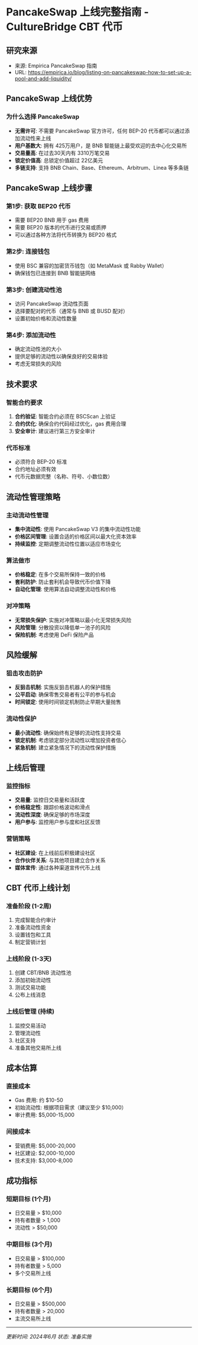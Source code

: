 # PancakeSwap 上线完整指南 - CultureBridge CBT 代币

## 研究来源
- 来源: Empirica PancakeSwap 指南
- URL: https://empirica.io/blog/listing-on-pancakeswap-how-to-set-up-a-pool-and-add-liquidity/

## PancakeSwap 上线优势

### 为什么选择 PancakeSwap
- **无需许可**: 不需要 PancakeSwap 官方许可，任何 BEP-20 代币都可以通过添加流动性来上线
- **用户基数大**: 拥有 425万用户，是 BNB 智能链上最受欢迎的去中心化交易所
- **交易量高**: 在过去30天内有 3310万笔交易
- **锁定价值高**: 总锁定价值超过 22亿美元
- **多链支持**: 支持 BNB Chain、Base、Ethereum、Arbitrum、Linea 等多条链

## PancakeSwap 上线步骤

### 第1步: 获取 BEP20 代币
- 需要 BEP20 BNB 用于 gas 费用
- 需要 BEP20 版本的代币进行交易或质押
- 可以通过各种方法将代币转换为 BEP20 格式

### 第2步: 连接钱包
- 使用 BSC 兼容的加密货币钱包（如 MetaMask 或 Rabby Wallet）
- 确保钱包已连接到 BNB 智能链网络

### 第3步: 创建流动性池
- 访问 PancakeSwap 流动性页面
- 选择要配对的代币（通常与 BNB 或 BUSD 配对）
- 设置初始价格和流动性数量

### 第4步: 添加流动性
- 确定流动性池的大小
- 提供足够的流动性以确保良好的交易体验
- 考虑无常损失的风险

## 技术要求

### 智能合约要求
1. **合约验证**: 智能合约必须在 BSCScan 上验证
2. **合约优化**: 确保合约代码经过优化，gas 费用合理
3. **安全审计**: 建议进行第三方安全审计

### 代币标准
- 必须符合 BEP-20 标准
- 合约地址必须有效
- 代币元数据完整（名称、符号、小数位数）

## 流动性管理策略

### 主动流动性管理
- **集中流动性**: 使用 PancakeSwap V3 的集中流动性功能
- **价格区间管理**: 设置合适的价格区间以最大化资本效率
- **持续监控**: 定期调整流动性位置以适应市场变化

### 算法做市
- **价格稳定**: 在多个交易所保持一致的价格
- **套利防护**: 防止套利机会导致代币价值下降
- **自动化管理**: 使用算法自动调整流动性和价格

### 对冲策略
- **无常损失保护**: 实施对冲策略以最小化无常损失风险
- **风险管理**: 分散投资以降低单一池子的风险
- **保险机制**: 考虑使用 DeFi 保险产品

## 风险缓解

### 狙击攻击防护
- **反狙击机制**: 实施反狙击机器人的保护措施
- **公平启动**: 确保零售交易者有公平的参与机会
- **时间锁定**: 使用时间锁定机制防止早期大量抛售

### 流动性保护
- **最小流动性**: 确保始终有足够的流动性支持交易
- **锁定机制**: 考虑锁定部分流动性以增加投资者信心
- **紧急机制**: 建立紧急情况下的流动性保护措施

## 上线后管理

### 监控指标
- **交易量**: 监控日交易量和活跃度
- **价格稳定性**: 跟踪价格波动和滑点
- **流动性深度**: 确保足够的市场深度
- **用户参与**: 监控用户参与度和社区反馈

### 营销策略
- **社区建设**: 在上线前后积极建设社区
- **合作伙伴关系**: 与其他项目建立合作关系
- **媒体宣传**: 通过各种渠道宣传代币上线

## CBT 代币上线计划

### 准备阶段 (1-2周)
1. 完成智能合约审计
2. 准备流动性资金
3. 设置钱包和工具
4. 制定营销计划

### 上线阶段 (1-3天)
1. 创建 CBT/BNB 流动性池
2. 添加初始流动性
3. 测试交易功能
4. 公布上线消息

### 上线后管理 (持续)
1. 监控交易活动
2. 管理流动性
3. 社区支持
4. 准备其他交易所上线

## 成本估算

### 直接成本
- Gas 费用: 约 $10-50
- 初始流动性: 根据项目需求（建议至少 $10,000）
- 审计费用: $5,000-15,000

### 间接成本
- 营销费用: $5,000-20,000
- 社区建设: $2,000-10,000
- 技术支持: $3,000-8,000

## 成功指标

### 短期目标 (1个月)
- 日交易量 > $10,000
- 持有者数量 > 1,000
- 流动性 > $50,000

### 中期目标 (3个月)
- 日交易量 > $100,000
- 持有者数量 > 5,000
- 多个交易所上线

### 长期目标 (6个月)
- 日交易量 > $500,000
- 持有者数量 > 20,000
- 主流交易所上线

---
*更新时间: 2024年6月*
*状态: 准备实施*

